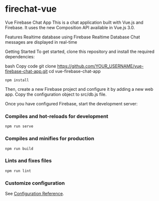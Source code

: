 # firechat-vue

Vue Firebase Chat App
This is a chat application built with Vue.js and Firebase. It uses the new Composition API available in Vue.js 3.0.

Features
Realtime database using Firebase Realtime Database
Chat messages are displayed in real-time

Getting Started
To get started, clone this repository and install the required dependencies:

bash
Copy code
git clone https://github.com/YOUR_USERNAME/vue-firebase-chat-app.git
cd vue-firebase-chat-app
```
npm install
```
Then, create a new Firebase project and configure it by adding a new web app. Copy the configuration object to src/db.js file.

Once you have configured Firebase, start the development server:


### Compiles and hot-reloads for development
```
npm run serve
```

### Compiles and minifies for production
```
npm run build
```

### Lints and fixes files
```
npm run lint
```

### Customize configuration
See [Configuration Reference](https://cli.vuejs.org/config/).
